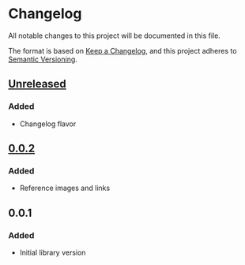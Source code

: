 # Changelog
All notable changes to this project will be documented in this file.

The format is based on [Keep a Changelog](https://keepachangelog.com/en/1.0.0/),
and this project adheres to [Semantic Versioning](https://semver.org/spec/v2.0.0.html).

## [Unreleased]
### Added
- Changelog flavor

## [0.0.2]
### Added
- Reference images and links

## 0.0.1
### Added
- Initial library version

[Unreleased]: https://github.com/f3ath/marker/compare/0.0.2...HEAD "Unreleased"
[0.0.2]: https://github.com/f3ath/marker/compare/0.0.1..